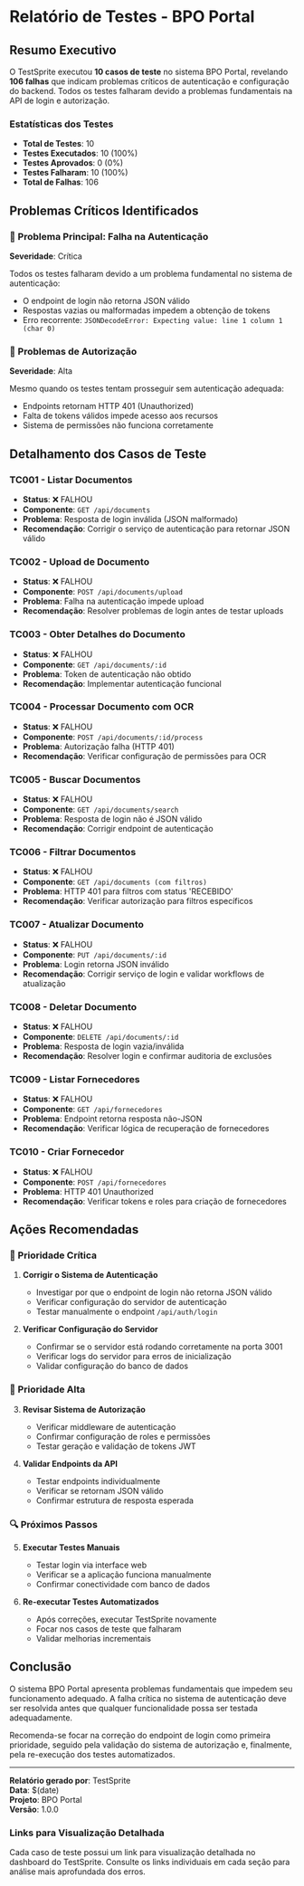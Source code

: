# Relatório de Testes - BPO Portal

## Resumo Executivo

O TestSprite executou **10 casos de teste** no sistema BPO Portal, revelando **106 falhas** que indicam problemas críticos de autenticação e configuração do backend. Todos os testes falharam devido a problemas fundamentais na API de login e autorização.

### Estatísticas dos Testes
- **Total de Testes**: 10
- **Testes Executados**: 10 (100%)
- **Testes Aprovados**: 0 (0%)
- **Testes Falharam**: 10 (100%)
- **Total de Falhas**: 106

## Problemas Críticos Identificados

### 🔴 Problema Principal: Falha na Autenticação
**Severidade**: Crítica

Todos os testes falharam devido a um problema fundamental no sistema de autenticação:
- O endpoint de login não retorna JSON válido
- Respostas vazias ou malformadas impedem a obtenção de tokens
- Erro recorrente: `JSONDecodeError: Expecting value: line 1 column 1 (char 0)`

### 🔴 Problemas de Autorização
**Severidade**: Alta

Mesmo quando os testes tentam prosseguir sem autenticação adequada:
- Endpoints retornam HTTP 401 (Unauthorized)
- Falta de tokens válidos impede acesso aos recursos
- Sistema de permissões não funciona corretamente

## Detalhamento dos Casos de Teste

### TC001 - Listar Documentos
- **Status**: ❌ FALHOU
- **Componente**: `GET /api/documents`
- **Problema**: Resposta de login inválida (JSON malformado)
- **Recomendação**: Corrigir o serviço de autenticação para retornar JSON válido

### TC002 - Upload de Documento
- **Status**: ❌ FALHOU
- **Componente**: `POST /api/documents/upload`
- **Problema**: Falha na autenticação impede upload
- **Recomendação**: Resolver problemas de login antes de testar uploads

### TC003 - Obter Detalhes do Documento
- **Status**: ❌ FALHOU
- **Componente**: `GET /api/documents/:id`
- **Problema**: Token de autenticação não obtido
- **Recomendação**: Implementar autenticação funcional

### TC004 - Processar Documento com OCR
- **Status**: ❌ FALHOU
- **Componente**: `POST /api/documents/:id/process`
- **Problema**: Autorização falha (HTTP 401)
- **Recomendação**: Verificar configuração de permissões para OCR

### TC005 - Buscar Documentos
- **Status**: ❌ FALHOU
- **Componente**: `GET /api/documents/search`
- **Problema**: Resposta de login não é JSON válido
- **Recomendação**: Corrigir endpoint de autenticação

### TC006 - Filtrar Documentos
- **Status**: ❌ FALHOU
- **Componente**: `GET /api/documents (com filtros)`
- **Problema**: HTTP 401 para filtros com status 'RECEBIDO'
- **Recomendação**: Verificar autorização para filtros específicos

### TC007 - Atualizar Documento
- **Status**: ❌ FALHOU
- **Componente**: `PUT /api/documents/:id`
- **Problema**: Login retorna JSON inválido
- **Recomendação**: Corrigir serviço de login e validar workflows de atualização

### TC008 - Deletar Documento
- **Status**: ❌ FALHOU
- **Componente**: `DELETE /api/documents/:id`
- **Problema**: Resposta de login vazia/inválida
- **Recomendação**: Resolver login e confirmar auditoria de exclusões

### TC009 - Listar Fornecedores
- **Status**: ❌ FALHOU
- **Componente**: `GET /api/fornecedores`
- **Problema**: Endpoint retorna resposta não-JSON
- **Recomendação**: Verificar lógica de recuperação de fornecedores

### TC010 - Criar Fornecedor
- **Status**: ❌ FALHOU
- **Componente**: `POST /api/fornecedores`
- **Problema**: HTTP 401 Unauthorized
- **Recomendação**: Verificar tokens e roles para criação de fornecedores

## Ações Recomendadas

### 🚨 Prioridade Crítica
1. **Corrigir o Sistema de Autenticação**
   - Investigar por que o endpoint de login não retorna JSON válido
   - Verificar configuração do servidor de autenticação
   - Testar manualmente o endpoint `/api/auth/login`

2. **Verificar Configuração do Servidor**
   - Confirmar se o servidor está rodando corretamente na porta 3001
   - Verificar logs do servidor para erros de inicialização
   - Validar configuração do banco de dados

### 🔧 Prioridade Alta
3. **Revisar Sistema de Autorização**
   - Verificar middleware de autenticação
   - Confirmar configuração de roles e permissões
   - Testar geração e validação de tokens JWT

4. **Validar Endpoints da API**
   - Testar endpoints individualmente
   - Verificar se retornam JSON válido
   - Confirmar estrutura de resposta esperada

### 🔍 Próximos Passos
5. **Executar Testes Manuais**
   - Testar login via interface web
   - Verificar se a aplicação funciona manualmente
   - Confirmar conectividade com banco de dados

6. **Re-executar Testes Automatizados**
   - Após correções, executar TestSprite novamente
   - Focar nos casos de teste que falharam
   - Validar melhorias incrementais

## Conclusão

O sistema BPO Portal apresenta problemas fundamentais que impedem seu funcionamento adequado. A falha crítica no sistema de autenticação deve ser resolvida antes que qualquer funcionalidade possa ser testada adequadamente. 

Recomenda-se focar na correção do endpoint de login como primeira prioridade, seguido pela validação do sistema de autorização e, finalmente, pela re-execução dos testes automatizados.

---

**Relatório gerado por**: TestSprite  
**Data**: $(date)  
**Projeto**: BPO Portal  
**Versão**: 1.0.0  

### Links para Visualização Detalhada
Cada caso de teste possui um link para visualização detalhada no dashboard do TestSprite. Consulte os links individuais em cada seção para análise mais aprofundada dos erros.